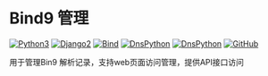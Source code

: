 # Bind9 管理[![Python3](https://img.shields.io/badge/Python-3.6.9-blue.svg?style=popout&)](https://www.python.org/)[![Django2](https://img.shields.io/badge/Django-2.1.15-brightgreen.svg?style=popout)](https://www.djangoproject.com/)[![Bind](https://img.shields.io/badge/Bind-9.9.4-orange.svg?style=popout)](http://www.isc.org/)[![DnsPython](https://img.shields.io/badge/DnsPython-1.16.0-9cf.svg?style=popout)](http://www.dnspython.org/)[![DnsPython](https://img.shields.io/badge/DjangoRestFramework-3.10.3-yellow.svg?style=popout)](https://www.django-rest-framework.org/)[![GitHub](https://img.shields.io/github/license/xiaoxin1992/bind9_config)](https://raw.githubusercontent.com/xiaoxin1992/bind9_config/master/LICENSE)用于管理Bin9 解析记录，支持web页面访问管理，提供API接口访问